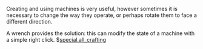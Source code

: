 Creating and using machines is very useful, however sometimes it is necessary to change the way they operate, or perhaps rotate them to face a different direction.

A wrench provides the solution: this can modify the state of a machine with a simple right click.
$[special.all_crafting](buildcraftcore:wrench)
